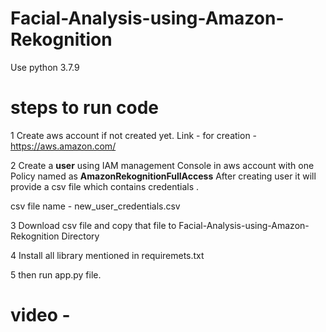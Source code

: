 # Facial-Analysis-using-Amazon-Rekognition

Use python 3.7.9

# steps to run code

1 Create aws account if not created yet.
  Link - for creation - https://aws.amazon.com/
  
2 Create a **user** using IAM management Console in aws account with one Policy named as **AmazonRekognitionFullAccess**
  After creating user it will provide a csv file which contains credentials . 
  
  csv file name - new_user_credentials.csv
  
3 Download csv file and copy that file to Facial-Analysis-using-Amazon-Rekognition Directory

4 Install all library mentioned in requiremets.txt

5 then run app.py file.


# video - 
